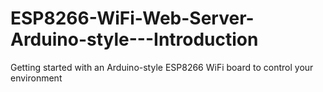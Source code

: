 # ESP8266-WiFi-Web-Server-Arduino-style---Introduction
Getting started with an Arduino-style ESP8266 WiFi board to control your environment

